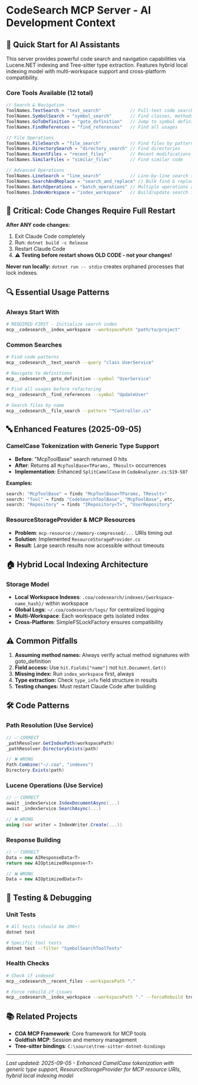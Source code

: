# CodeSearch MCP Server - AI Development Context

## 🎯 Quick Start for AI Assistants

This server provides powerful code search and navigation capabilities via Lucene.NET indexing and Tree-sitter type extraction. Features hybrid local indexing model with multi-workspace support and cross-platform compatibility.

### Core Tools Available (12 total)
```csharp
// Search & Navigation
ToolNames.TextSearch = "text_search"           // Full-text code search
ToolNames.SymbolSearch = "symbol_search"       // Find classes, methods, interfaces
ToolNames.GoToDefinition = "goto_definition"   // Jump to symbol definitions
ToolNames.FindReferences = "find_references"   // Find all usages

// File Operations
ToolNames.FileSearch = "file_search"           // Find files by pattern
ToolNames.DirectorySearch = "directory_search" // Find directories
ToolNames.RecentFiles = "recent_files"         // Recent modifications
ToolNames.SimilarFiles = "similar_files"       // Find similar code

// Advanced Operations
ToolNames.LineSearch = "line_search"           // Line-by-line search (replaces grep)
ToolNames.SearchAndReplace = "search_and_replace" // Bulk find & replace
ToolNames.BatchOperations = "batch_operations" // Multiple operations at once
ToolNames.IndexWorkspace = "index_workspace"   // Build/update search index
```

## 🚨 Critical: Code Changes Require Full Restart

**After ANY code changes:**
1. Exit Claude Code completely
2. Run: `dotnet build -c Release`
3. Restart Claude Code
4. **⚠️ Testing before restart shows OLD CODE - not your changes!**

**Never run locally:** `dotnet run -- stdio` creates orphaned processes that lock indexes.

## 🔍 Essential Usage Patterns

### Always Start With
```bash
# REQUIRED FIRST - Initialize search index
mcp__codesearch__index_workspace --workspacePath "path/to/project"
```

### Common Searches
```bash
# Find code patterns
mcp__codesearch__text_search --query "class UserService"

# Navigate to definitions  
mcp__codesearch__goto_definition --symbol "UserService"

# Find all usages before refactoring
mcp__codesearch__find_references --symbol "UpdateUser" 

# Search files by name
mcp__codesearch__file_search --pattern "*Controller.cs"
```

## 🔤 Enhanced Features (2025-09-05)

### CamelCase Tokenization with Generic Type Support
- **Before**: "McpToolBase" search returned 0 hits
- **After**: Returns all `McpToolBase<TParams, TResult>` occurrences
- **Implementation**: Enhanced `SplitCamelCase` in `CodeAnalyzer.cs:519-587`

**Examples:**
```bash
search: "McpToolBase" → finds "McpToolBase<TParams, TResult>"
search: "Tool" → finds "CodeSearchToolBase", "McpToolBase", etc.
search: "Repository" → finds "IRepository<T>", "UserRepository"
```

### ResourceStorageProvider & MCP Resources
- **Problem**: `mcp-resource://memory-compressed/...` URIs timing out
- **Solution**: Implemented `ResourceStorageProvider.cs`
- **Result**: Large search results now accessible without timeouts

## 🏠 Hybrid Local Indexing Architecture

### Storage Model
- **Local Workspace Indexes**: `.coa/codesearch/indexes/{workspace-name_hash}/` within workspace
- **Global Logs**: `~/.coa/codesearch/logs/` for centralized logging
- **Multi-Workspace**: Each workspace gets isolated index
- **Cross-Platform**: SimpleFSLockFactory ensures compatibility

## ⚠️ Common Pitfalls

1. **Assuming method names:** Always verify actual method signatures with goto_definition
2. **Field access:** Use `hit.Fields["name"]` not `hit.Document.Get()`
3. **Missing index:** Run `index_workspace` first, always
4. **Type extraction:** Check `type_info` field structure in results
5. **Testing changes:** Must restart Claude Code after building

## 🛠️ Code Patterns

### Path Resolution (Use Service)
```csharp
// ✅ CORRECT
_pathResolver.GetIndexPath(workspacePath)
_pathResolver.DirectoryExists(path)

// ❌ WRONG
Path.Combine("~/.coa", "indexes")
Directory.Exists(path)
```

### Lucene Operations (Use Service)
```csharp
// ✅ CORRECT
await _indexService.IndexDocumentAsync(...)
await _indexService.SearchAsync(...)

// ❌ WRONG
using (var writer = IndexWriter.Create(...))
```

### Response Building
```csharp
// ✅ CORRECT
Data = new AIResponseData<T>
return new AIOptimizedResponse<T>

// ❌ WRONG
Data = new AIOptimizedData<T>
```

## 🧪 Testing & Debugging

### Unit Tests
```bash
# All tests (should be 206+)
dotnet test

# Specific tool tests
dotnet test --filter "SymbolSearchToolTests"
```

### Health Checks
```bash
# Check if indexed
mcp__codesearch__recent_files --workspacePath "."

# Force rebuild if issues
mcp__codesearch__index_workspace --workspacePath "." --forceRebuild true
```

## 📚 Related Projects

- **COA MCP Framework**: Core framework for MCP tools
- **Goldfish MCP**: Session and memory management  
- **Tree-sitter bindings**: `C:\source\tree-sitter-dotnet-bindings`

---
*Last updated: 2025-09-05 - Enhanced CamelCase tokenization with generic type support, ResourceStorageProvider for MCP resource URIs, hybrid local indexing model*